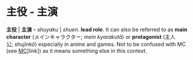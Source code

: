 # 主役 - 主演

**主役** | **主演** – *shuyaku* | *shuen*. **lead role**. It can also be referred to as **main character** (メインキャラクター; *mein kyarakutā*) or **protagonist** (主人公; *shujinkō*) especially in anime and games. Not to be confused with MC (see [MC](https://whimsicaltranslations.wordpress.com/seiyuu-subculture-term-glossary/#mc)[link]) as it means something else in this context.
